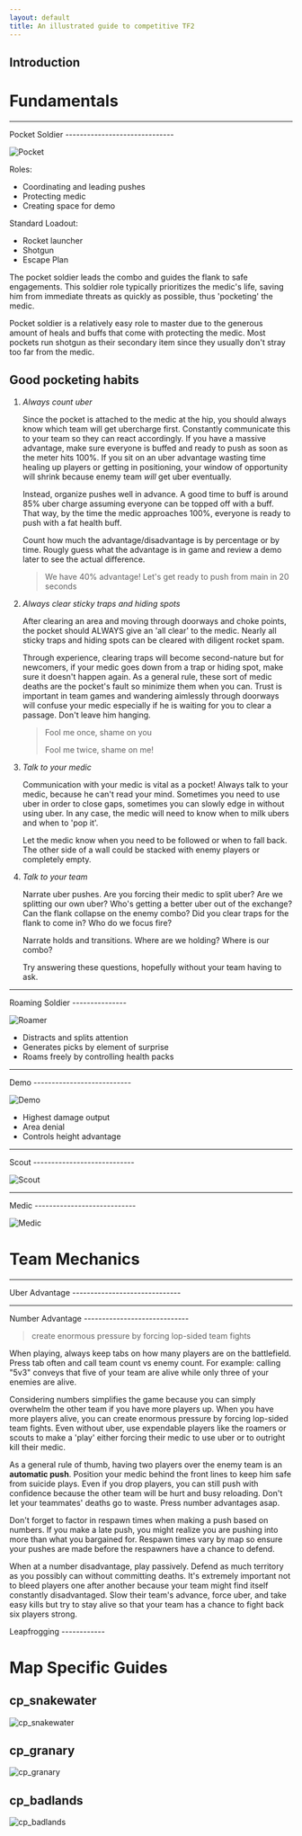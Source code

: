 ```yaml
---
layout: default
title: An illustrated guide to competitive TF2
---
```


## Introduction ##

Fundamentals
============

------------------------------
<div id="class-pocket"></div>
Pocket Soldier
------------------------------

![Pocket](img/pocket.jpg)

Roles:
* Coordinating and leading pushes
* Protecting medic
* Creating space for demo

Standard Loadout:
* Rocket launcher
* Shotgun
* Escape Plan

The pocket soldier leads the combo and guides the flank to safe engagements. This soldier
role typically prioritizes the medic's life, saving him from immediate threats as quickly 
as possible, thus 'pocketing' the medic. 

Pocket soldier is a relatively easy role to master due to the generous amount of heals and buffs
that come with protecting the medic. Most pockets run shotgun as their secondary item since they 
usually don't stray too far from the medic.

Good pocketing habits
---------------------

1.  *Always count uber*

    Since the pocket is attached to the medic at the hip, you should always know which team will
    get ubercharge first. Constantly communicate this to your team so they can react accordingly.
    If you have a massive advantage, make sure everyone is buffed and ready to push as soon as the
    meter hits 100%. If you sit on an uber advantage wasting time healing up players or getting in
    positioning, your window of opportunity will shrink because enemy team *will* get uber eventually.

    Instead, organize pushes well in advance. A good time to buff is around 85% uber charge
    assuming everyone can be topped off with a buff. That way, by the time the medic approaches 100%, 
    everyone is ready to push with a fat health buff.

    Count how much the advantage/disadvantage is by percentage or by time. Rougly guess what the advantage
    is in game and review a demo later to see the actual difference.

    > We have 40% advantage! Let's get ready to push from main in 20 seconds

2.  *Always clear sticky traps and hiding spots*
    
    After clearing an area and moving through doorways and choke points, the pocket should ALWAYS give
    an 'all clear' to the medic. Nearly all sticky traps and hiding spots can be cleared with diligent 
    rocket spam.

    Through experience, clearing traps will become second-nature but for newcomers, if your medic
    goes down from a trap or hiding spot, make sure it doesn't happen again. As a general rule,
    these sort of medic deaths are the pocket's fault so minimize them when you can. Trust is important
    in team games and wandering aimlessly through doorways will confuse your medic especially if he is
    waiting for you to clear a passage. Don't leave him hanging.

    > Fool me once, shame on you
    >
    > Fool me twice, shame on me!

3.  *Talk to your medic*

    Communication with your medic is vital as a pocket! Always talk to your medic, because he can't
    read your mind. Sometimes you need to use uber in order to close gaps, sometimes you can slowly
    edge in without using uber. In any case, the medic will need to know when to milk ubers and when 
    to 'pop it'.

    Let the medic know when you need to be followed or when to fall back. The other side of a wall 
    could be stacked with enemy players or completely empty. 
 
4. *Talk to your team*

   Narrate uber pushes. Are you forcing their medic to split uber? Are we splitting our own uber?
   Who's getting a better uber out of the exchange? Can the flank collapse on the enemy combo? Did 
   you clear traps for the flank to come in? Who do we focus fire? 

   Narrate holds and transitions. Where are we holding? Where is our combo? 

   Try answering these questions, hopefully without your team having to ask.
    

---------------
<div id="class-roamer"></div>
Roaming Soldier
---------------

![Roamer](img/roamer.jpg)

* Distracts and splits attention
* Generates picks by element of surprise
* Roams freely by controlling health packs


---------------------------
<div id="class-demo"></div>
Demo
---------------------------

![Demo](img/demo.jpg)

* Highest damage output
* Area denial
* Controls height advantage

----------------------------
<div id="class-scout"></div>
Scout
----------------------------

![Scout](img/scout.jpg)

----------------------------
<div id="class-medic"></div>
Medic
----------------------------

![Medic](img/medic.jpg)

Team Mechanics
==============

------------------------------
<div id="team-uber-adv"></div>
Uber Advantage
------------------------------

-----------------------------
<div id="team-num-adv"></div>
Number Advantage
-----------------------------

> create enormous pressure by forcing lop-sided team fights

When playing, always keep tabs on how many players are on the battlefield. Press tab often and call
team count vs enemy count. For example: calling "5v3" conveys that five of your team are alive 
while only three of your enemies are alive.

Considering numbers simplifies the game because you can simply overwhelm the other team if you have
more players up. When you have more players alive, you can create enormous pressure by forcing lop-sided
team fights. Even without uber, use expendable players like the roamers or scouts to make a 'play' 
either forcing their medic to use uber or to outright kill their medic.

As a general rule of thumb, having two players over the enemy team is an **automatic push**. Position your medic 
behind the front lines to keep him safe from suicide plays. Even if you drop players, you can still push
with confidence because the other team will be hurt and busy reloading. Don't let your teammates' deaths 
go to waste. Press number advantages asap.

Don't forget to factor in respawn times when making a push based on numbers. If you make a late push, you might
realize you are pushing into more than what you bargained for. Respawn times vary by map so ensure your pushes 
are made before the respawners have a chance to defend. 

When at a number disadvantage, play passively. Defend as much territory as you possibly can without 
committing deaths. It's extremely important not to bleed players one after another because your team might 
find itself constantly disadvantaged. Slow their team's advance, force uber, and take easy kills but try to stay
alive so that your team has a chance to fight back six players strong.

<div id="team-leapfrog"></div>
Leapfrogging
------------



Map Specific Guides
===================

cp_snakewater
----------
![cp_snakewater](img/snakewater.jpg)

cp_granary
-------
![cp_granary](img/granary.jpg)

cp_badlands
--------
![cp_badlands](img/blands.jpg)
